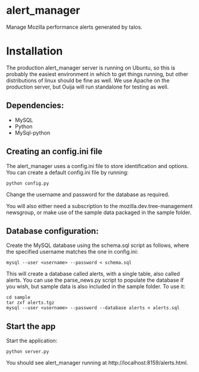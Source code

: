 alert_manager
=============

Manage Mozilla performance alerts generated by talos.

# Installation

The production alert_manager server is running on Ubuntu, so this is
probably the easiest environment in which to get things running, but other
distributions of linux should be fine as well. We use Apache on the
production server, but Ouija will run standalone for testing as well.

## Dependencies:
* MySQL
* Python
* MySql-python

## Creating an config.ini file

The alert_manager uses a config.ini file to store identification and options.
You can create a default config.ini file by running:

    python config.py

Change the username and password for the database as required.

You will also either need a subscription to the mozilla.dev.tree-management
newsgroup, or make use of the sample data packaged in the sample folder.

## Database configuration:
Create the MySQL database using the schema.sql script as follows, where the
specified username matches the one in config.ini:

    mysql --user <username> --password < schema.sql

This will create a database called alerts, with a single table, also called
alerts. You can use the parse_news.py script to populate the database if
you wish, but sample data is also included in the sample folder. To use it:

    cd sample
    tar zxf alerts.tgz
    mysql --user <username> --password --database alerts < alerts.sql

## Start the app
Start the application:

    python server.py

You should see alert_manager running at http://localhost:8159/alerts.html.
